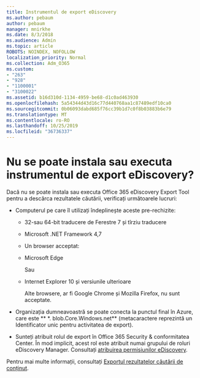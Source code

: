 ```yaml
---
title: Instrumentul de export eDiscovery
ms.author: pebaum
author: pebaum
manager: mnirkhe
ms.date: 8/3/2018
ms.audience: Admin
ms.topic: article
ROBOTS: NOINDEX, NOFOLLOW
localization_priority: Normal
ms.collection: Adm_O365
ms.custom:
- "263"
- "928"
- "1100001"
- "3100022"
ms.assetid: b16d310d-1134-4959-be68-d1c0ad463930
ms.openlocfilehash: 5a54344d43d16c77d440768aa1c87489edf10ca0
ms.sourcegitcommit: 0b06093dabd685f76cc39b1d7c0f8b03883b6e79
ms.translationtype: MT
ms.contentlocale: ro-RO
ms.lasthandoff: 10/25/2019
ms.locfileid: "36736337"
---
```

# <a name="cant-install-or-run-the-ediscovery-export-tool"></a>Nu se poate instala sau executa instrumentul de export eDiscovery?

Dacă nu se poate instala sau executa Office 365 eDiscovery Export Tool pentru a descărca rezultatele căutării, verificați următoarele lucruri:
  
- Computerul pe care îl utilizați îndeplinește aceste pre-rechizite:

  - 32-sau 64-bit traducere de Ferestre 7 și tîrziu traducere

  - Microsoft .NET Framework 4,7

  - Un browser acceptat:

  - Microsoft Edge

    Sau

  - Internet Explorer 10 și versiunile ulterioare

    Alte browsere, ar fi Google Chrome și Mozilla Firefox, nu sunt acceptate.

- Organizația dumneavoastră se poate conecta la punctul final în Azure, care este ** \*. blob.Core.Windows.net** (metacaractere reprezintă un Identificator unic pentru activitatea de export).

- Sunteți atribuit rolul de export în Office 365 Security &amp; conformitatea Center. În mod implicit, acest rol este atribuit numai grupului de roluri eDiscovery Manager. Consultați [atribuirea permisiunilor eDiscovery](https://docs.microsoft.com/office365/securitycompliance/assign-ediscovery-permissions).

Pentru mai multe informații, consultați [Exportul rezultatelor căutării de conținut](https://docs.microsoft.com/office365/securitycompliance/export-search-results).
  